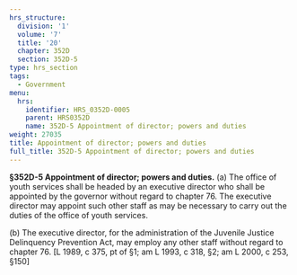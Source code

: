 ```yaml
---
hrs_structure:
  division: '1'
  volume: '7'
  title: '20'
  chapter: 352D
  section: 352D-5
type: hrs_section
tags:
  - Government
menu:
  hrs:
    identifier: HRS_0352D-0005
    parent: HRS0352D
    name: 352D-5 Appointment of director; powers and duties
weight: 27035
title: Appointment of director; powers and duties
full_title: 352D-5 Appointment of director; powers and duties
---
```

**§352D-5 Appointment of director; powers and duties.** (a) The office of youth services shall be headed by an executive director who shall be appointed by the governor without regard to chapter 76\. The executive director may appoint such other staff as may be necessary to carry out the duties of the office of youth services.

(b) The executive director, for the administration of the Juvenile Justice Delinquency Prevention Act, may employ any other staff without regard to chapter 76\. [L 1989, c 375, pt of §1; am L 1993, c 318, §2; am L 2000, c 253, §150]